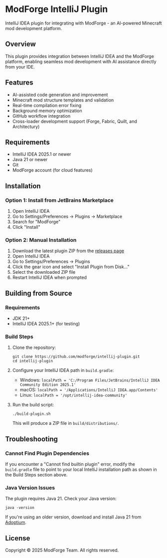# ModForge IntelliJ Plugin

IntelliJ IDEA plugin for integrating with ModForge - an AI-powered Minecraft mod development platform.

## Overview

This plugin provides integration between IntelliJ IDEA and the ModForge platform, enabling seamless mod development with AI assistance directly from your IDE.

## Features

- AI-assisted code generation and improvement
- Minecraft mod structure templates and validation
- Real-time compilation error fixing
- Background memory optimization
- GitHub workflow integration
- Cross-loader development support (Forge, Fabric, Quilt, and Architectury)

## Requirements

- IntelliJ IDEA 2025.1 or newer
- Java 21 or newer
- Git
- ModForge account (for cloud features)

## Installation

### Option 1: Install from JetBrains Marketplace

1. Open IntelliJ IDEA
2. Go to Settings/Preferences → Plugins → Marketplace
3. Search for "ModForge"
4. Click "Install"

### Option 2: Manual Installation

1. Download the latest plugin ZIP from the [releases page](https://github.com/modforge/intellij-plugin/releases)
2. Open IntelliJ IDEA
3. Go to Settings/Preferences → Plugins
4. Click the gear icon and select "Install Plugin from Disk..."
5. Select the downloaded ZIP file
6. Restart IntelliJ IDEA when prompted

## Building from Source

### Requirements

- JDK 21+
- IntelliJ IDEA 2025.1+ (for testing)

### Build Steps

1. Clone the repository:
   ```
   git clone https://github.com/modforge/intellij-plugin.git
   cd intellij-plugin
   ```

2. Configure your IntelliJ IDEA path in `build.gradle`:
   - Windows: `localPath = 'C:/Program Files/JetBrains/IntelliJ IDEA Community Edition 2025.1'`
   - macOS: `localPath = '/Applications/IntelliJ IDEA.app/Contents'`
   - Linux: `localPath = '/opt/intellij-idea-community'`

3. Run the build script:
   ```
   ./build-plugin.sh
   ```

   This will produce a ZIP file in `build/distributions/`.

## Troubleshooting

### Cannot Find Plugin Dependencies

If you encounter a "Cannot find builtin plugin" error, modify the `build.gradle` file to point to your local IntelliJ installation path as shown in the Build Steps section above.

### Java Version Issues

The plugin requires Java 21. Check your Java version:

```
java -version
```

If you're using an older version, download and install Java 21 from [Adoptium](https://adoptium.net/temurin/releases/?version=21).

## License

Copyright © 2025 ModForge Team. All rights reserved.